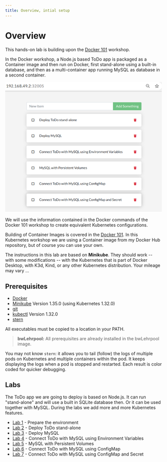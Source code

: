 ```yaml
---
title: Overview, intial setup
---
```


# Overview

This hands-on lab is building upon the [Docker 101](https://harald-u.github.io/docker-101/) workshop. 

In the Docker workshop, a Node.js based ToDo app is packaged as a Container image and then run on Docker, first stand-alone using a built-in database, and then as a multi-container app running MySQL as database in a second container.

![Agenda](docs/agenda.png)

We will use the information contained in the Docker commands of the Docker 101 workshop to create equivalent Kubernetes configurations. 

Building of Container Images is covered in the [Docker 101](https://harald-u.github.io/docker-101/docs/lab1#building-the-container-image). In this Kubernetes workshop we are using a Container image from my Docker Hub repository, but of course you can use your own.

The instructions in this lab are based on **Minikube**. They should work -- with some modifications -- with the Kubernetes that is part of Docker Desktop, with K3d, Kind, or any other Kubernetes distribution. Your mileage may vary ...

## Prerequisites

* [Docker](https://docs.docker.com/desktop/)
* [Minikube](https://minikube.sigs.k8s.io/docs/start/) Version 1.35.0 (using Kubernetes 1.32.0)
* [git](https://git-scm.com/downloads)
* [kubectl](https://kubernetes.io/docs/tasks/tools/install-kubectl/) Version 1.32.0
* [stern](https://github.com/stern/stern/releases) 

All executables must be copied to a location in your PATH.

> **bwLehrpool:** All prerequisites are already installed in the bwLehrpool image.

You may not know `stern`: it allows you to tail (follow) the logs of multiple pods on Kubernetes and multiple containers within the pod. It keeps displaying the logs when a pod is stopped and restarted. Each result is color coded for quicker debugging. 


## Labs

The ToDo app we are going to deploy is based on Node.js. It can run "stand-alone" and will use a built in SQLite database then. Or it can be used together with MySQL. During the labs we add more and more Kubernetes features.

- [Lab 1](docs/lab1.md) - Prepare the environment
- [Lab 2](docs/lab2.md) - Deploy ToDo stand-alone
- [Lab 3](docs/lab3.md) - Deploy MySQL
- [Lab 4](docs/lab4.md) - Connect ToDo with MySQL using Environment Variables
- [Lab 5](docs/lab5.md) - MySQL with Persistent Volumes
- [Lab 6](docs/lab6.md) - Connect ToDo with MySQL using ConfigMap
- [Lab 7](docs/lab7.md) - Connect ToDo with MySQL using ConfigMap and Secret